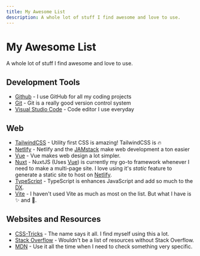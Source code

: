 ```yaml
---
title: My Awesome List
description: A whole lot of stuff I find awesome and love to use.
---
```


<markdown-content>

# My Awesome List

A whole lot of stuff I find awesome and love to use.

## Development Tools

- [Github](https://github.com/) - I use GitHub for all my coding projects
- [Git](https://git-scm.com/) - Git is a really good version control system
- [Visual Studio Code](https://code.visualstudio.com/) - Code editor I use everyday
## Web

- [TailwindCSS](https://tailwindcss.com/) - Utility first CSS is amazing! TailwindCSS is 🔥
- [Netlify](https://www.netlify.com/) - Netlify and the [JAMstack](https://jamstack.org/what-is-jamstack/) make web development a ton easier
- [Vue](https://vuejs.org/) - Vue makes web design a lot simpler.
- [Nuxt](https://nuxtjs.org/) - NuxtJS (Uses [Vue](https://vuejs.org/)) is currently my go-to framework whenever I need to make a multi-page site. I love using it's *static* feature to generate a static site to host on [Netlify](https://www.netlify.com/).
- [TypeScript](https://www.typescriptlang.org/) - TypeScript is enhances JavaScript and add so much to the [DX](https://css-tricks.com/what-is-developer-experience-dx/).
- [Vite](https://vitejs.dev/) - I haven't used Vite as much as most on the list. But what I have is ✨ and 🎉.

## Websites and Resources

- [CSS-Tricks](https://css-tricks.com/) - The name says it all. I find myself using this a lot.
- [Stack Overflow](https://stackoverflow.com/) - Wouldn't be a list of resources without Stack Overflow.
- [MDN](https://developer.mozilla.org/) - Use it all the time when I need to check something very specific.

</markdown-content>
